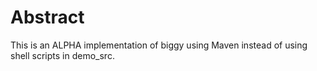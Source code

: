 # Abstract

This is an ALPHA implementation of biggy using Maven instead of using shell scripts in demo_src.
